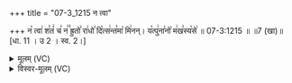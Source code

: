 +++
title = "07-3_1215 न त्वा"

+++
न꣡ त्वा꣢ श꣣तं꣢ च꣣ न꣢꣫ ह्रुतो꣣ रा꣢धो꣣ दि꣡त्स꣢न्त꣣मा꣡ मि꣢नन्। य꣡त्पु꣢ना꣣नो꣡ म꣢ख꣣स्य꣡से꣢ ॥ 07-3:1215 ॥ ॥7 (खा)॥ [धा. 11 । उ 2 । स्व. 2।]

<details><summary>मूलम् (VC)</summary>

न꣡ त्वा꣢ श꣣तं꣢ च꣣ न꣢꣫ ह्रुतो꣣ रा꣢धो꣣ दि꣡त्स꣢न्त꣣मा꣡ मि꣢नन् । य꣡त्पु꣢ना꣣नो꣡ म꣢ख꣣स्य꣡से꣢ ॥१२१५॥
</details>

<details><summary>विस्वर-मूलम् (VC)</summary>

न त्वा शतं च न ह्रुतो राधो दित्सन्तमा मिनन् । यत्पुनानो मखस्यसे ॥१२१५॥
</details>